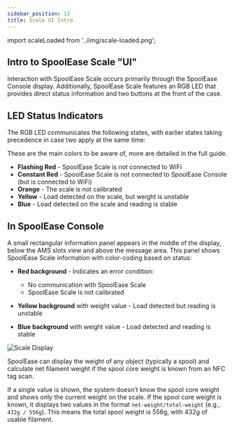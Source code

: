 ```yaml
---
sidebar_position: 13
title: Scale UI Intro
---
```


import scaleLoaded from '../img/scale-loaded.png';

## Intro to SpoolEase Scale "UI"

Interaction with SpoolEase Scale occurs primarily through the SpoolEase Console display. 
Additionally, SpoolEase Scale features an RGB LED that provides direct status information and two buttons at the front of the case.

## LED Status Indicators

The RGB LED communicates the following states, with earlier states taking precedence in case two apply at the same time:

These are the main colors to be aware of, more are detailed in the full guide.
- **Flashing Red** - SpoolEase Scale is not connected to WiFi
- **Constant Red** - SpoolEase Scale is not connected to SpoolEase Console (but is connected to WiFi)
- **Orange** - The scale is not calibrated
- **Yellow** - Load detected on the scale, but weight is unstable
- **Blue** - Load detected on the scale and reading is stable

## In SpoolEase Console
A small rectangular information panel appears in the middle of the display, below the AMS slots view and above the message area. This panel shows SpoolEase Scale information with color-coding based on status:

- **Red background** - Indicates an error condition:
  - No communication with SpoolEase Scale
  - SpoolEase Scale is not calibrated

- **Yellow background** with weight value - Load detected but reading is unstable
- **Blue background** with weight value - Load detected and reading is stable

<img src={scaleLoaded} alt="Scale Display" class="img-shadow" />

SpoolEase can display the weight of any object (typically a spool) and calculate net filament weight if the spool core weight is known from an NFC tag scan.

If a single value is shown, the system doesn't know the spool core weight and shows only the current weight on the scale.
If the spool core weight is known, it displays two values in the format `net-weight/total-weight` (e.g., `432g / 556g`). This means the total spool weight is 556g, with 432g of usable filament.
